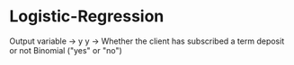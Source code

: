 # Logistic-Regression
Output variable -> y y -> Whether the client has subscribed a term deposit or not  Binomial ("yes" or "no")
